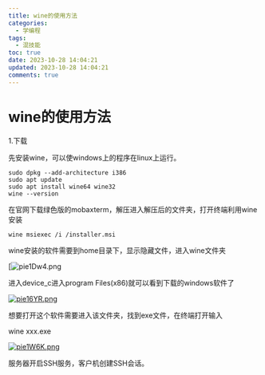```yaml
---
title: wine的使用方法
categories:
  - 学编程
tags:
  - 混技能
toc: true
date: 2023-10-28 14:04:21
updated: 2023-10-28 14:04:21
comments: true
---
```


# wine的使用方法

1.下载

先安装wine，可以使windows上的程序在linux上运行。

```
sudo dpkg --add-architecture i386
sudo apt update
sudo apt install wine64 wine32
wine --version
```

在官网下载绿色版的mobaxterm，解压进入解压后的文件夹，打开终端利用wine安装

```
wine msiexec /i /installer.msi
```

wine安装的软件需要到home目录下，显示隐藏文件，进入wine文件夹

[![pie1Dw4.png](https://z1.ax1x.com/2023/10/28/pie1Dw4.png)

进入device_c进入program Files(x86)就可以看到下载的windows软件了

[![pie16YR.png](https://z1.ax1x.com/2023/10/28/pie16YR.png)](https://imgse.com/i/pie16YR)

想要打开这个软件需要进入该文件夹，找到exe文件，在终端打开输入

wine xxx.exe

[![pie1W6K.png](https://z1.ax1x.com/2023/10/28/pie1W6K.png)](https://imgse.com/i/pie1W6K)

服务器开启SSH服务，客户机创建SSH会话。
